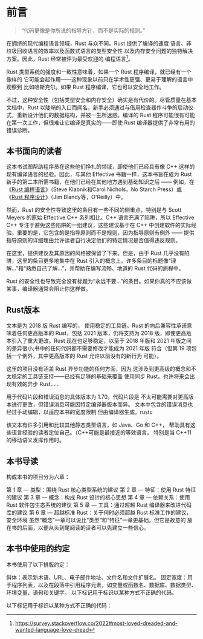 # 前言

> “代码更像是你所说的指导方针，而不是实际的规则。”

在拥挤的现代编程语言领域，Rust 与众不同。Rust 提供了编译的速度 语言、非垃圾回收语言的效率以及函数式语言的类型安全性 以及内存安全问题的独特解决方案。因此，Rust 经常被评为最受欢迎的 编程语言[^rust-popularity]。

Rust 类型系统的强度和一致性意味着，如果一个 Rust 程序编译，就已经有一个像样的 它可能会起作用——这种现象以前只在学术性更强、更易于理解的语言中观察到 比如哈斯克尔。如果 Rust 程序编译，它也可以安全地工作。

不过，这种安全性（包括类型安全和内存安全）确实是有代价的。尽管质量在基本文档中，Rust 以陡峭的入口而闻名，新手必须通过与借用检查器作斗争的启动仪式，重新设计他们的数据结构，并被一生所迷惑。编译的 Rust 程序可能很有可能在第一次工作，但很难让它编译是真实的——即使 Rust 编译器提供了非常有用的错误诊断。

## 本书面向的读者

这本书试图帮助程序员在这些他们挣扎的领域，即使他们已经具有像 C++ 这样的现有编译语言的经验。因此，与其他 Effective 书籍一样，这本书旨在成为 Rust 新手的第二本所需书籍，在他们已经在其他地方遇到基础知识之后 —— 例如，在《[Rust 编程语言](https://doc.rust-lang.org/book/)》（Steve Klabnik和Carol Nichols，No Starch Press）或《[Rust 程序设计](https://www.oreilly.com/library/view/programming-rust-2nd/9781492052586/)》（Jim Blandy等，O'Reilly）中。

然而，Rust 的安全性导致这里的条目有一些不同的侧重点，特别是与 Scott Meyers 的原始 Effective C++ 系列相比。C++ 语言充满了陷阱，所以 Effective C++ 专注于避免这些陷阱的一组建议，这些建议基于在 C++ 中创建软件的实际经验。重要的是，它包含的是指导原则而不是规则，因为指导原则有例外 —— 提供指导原则的详细理由允许读者自行决定他们的特定情况是否值得违反规则。

在这里，提供建议及其原因的风格被保留了下来。但是，由于 Rust 几乎没有陷阱，这里的条目更多地集中在 Rust 引入的概念上。许多条目的标题像“理解…”和“熟悉自己了解…”，并帮助在编写流畅、地道的 Rust 代码的旅程中。

Rust 的安全性也导致完全没有标题为“永远不要…”的条目。如果你真的不应该做某事，编译器通常会阻止你这样做。

## Rust版本

文本是为 2018 版 Rust 编写的， 使用稳定的工具链。Rust 的向后兼容性承诺意味着任何更高版本的 Rust，包括 2021 版本，仍将支持为 2018 版，即使更高版本引入了重大更改。Rust 现在也足够稳定，以至于 2018 年版和 2021 年版之间的差异很小;书中的任何代码都不需要修改才能成为 2021 年版 符合（但第 19 项包括一个例外，其中更高版本的 Rust 允许以前没有的新行为 可能）。

这里的项目没有涵盖 Rust 异步功能的任何方面，因为 这涉及到更高级的概念和不太稳定的工具链支持——已经有足够的基础来覆盖 使用同步 Rust。也许将来会出现有效的异步 Rust......

用于代码片段和错误消息的具体版本为 1.70。代码片段是 不太可能需要对更高版本进行更改，但错误消息可能因特定编译器版本而异。 文本中包含的错误消息也经过手动编辑，以适应本书的宽度限制 但由编译器生成。rustc

该文本有许多引用和比较其他静态类型语言，如 Java、Go 和 C++， 帮助具有这些语言经验的读者定位自己。（C++可能是最接近的等效语言， 特别是当 C++11 的移动语义发挥作用时。

## 本书导读

构成本书的项目分为六章：

第 1 章 — 类型：围绕 Rust 核心类型系统的建议
第 2 章 — 特征：使用 Rust 特征的建议
第 3 章 — 概念：构成 Rust 设计的核心思想
第 4 章 — 依赖关系：使用 Rust 软件包生态系统的建议
第 5 章 — 工具：通过超越 Rust 编译器来改进代码库的建议
第 6 章 — 超越标准 Rust：关于何时必须超越 Rust 标准工作的建议， 安全环境
虽然“概念”一章可以说比“类型”和“特征”一章更基础，但它是故意的 放在书的后面，以便从头到尾阅读的读者可以先建立一些信心。

## 本书中使用的约定

本书使用了以下排版约定：

斜体：表示新术语、URL、电子邮件地址、文件名和文件扩展名。
固定宽度：用于程序列表，以及在段落中引用程序元素，如变量或函数名、数据库、数据类型、环境变量、语句和关键字。
以下标记用于标识以某种方式不正确的代码。

以下标记用于标识以某种方式不正确的代码：


[^rust-popularity]: https://survey.stackoverflow.co/2022#most-loved-dreaded-and-wanted-language-love-dread
